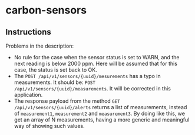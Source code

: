 # carbon-sensors

## Instructions

Problems in the description:
- No rule for the case when the sensor status is set to WARN, and the next reading is below 2000 ppm. Here will be assumed that for this case, the status is set back to OK.
- The `POST /api/v1/sensors/{uuid}/mesurements` has a typo in measurements. It should be: `POST /api/v1/sensors/{uuid}/measurements`. It will be corrected in this application.
- The response payload from the method `GET /api/v1/sensors/{uuid}/alerts` returns a list of measurements, instead of `measurement1`, `measurement2` and `measurement3`. By doing like this, we get an array of N measurements, having a more generic and meaningful way of showing such values.
